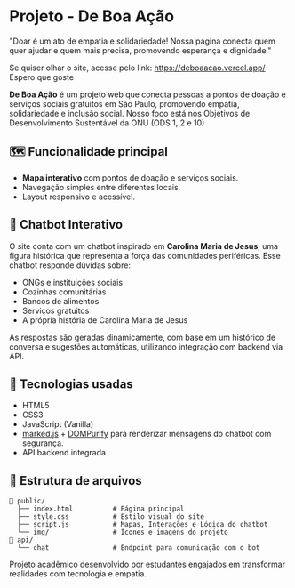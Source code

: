 # Projeto - De Boa Ação

"Doar é um ato de empatia e solidariedade! Nossa página conecta quem quer ajudar e quem mais precisa, promovendo esperança e dignidade."

Se quiser olhar o site, acesse pelo link: https://deboaacao.vercel.app/
Espero que goste

**De Boa Ação** é um projeto web que conecta pessoas a pontos de doação e serviços sociais gratuitos em São Paulo, promovendo empatia, solidariedade e inclusão social. Nosso foco está nos Objetivos de Desenvolvimento Sustentável da ONU (ODS 1, 2 e 10)

## 🗺️ Funcionalidade principal

- **Mapa interativo** com pontos de doação e serviços sociais.
- Navegação simples entre diferentes locais.
- Layout responsivo e acessível.

## 💬 Chatbot Interativo

O site conta com um chatbot inspirado em **Carolina Maria de Jesus**, uma figura histórica que representa a força das comunidades periféricas. Esse chatbot responde dúvidas sobre:

- ONGs e instituições sociais
- Cozinhas comunitárias
- Bancos de alimentos
- Serviços gratuitos
- A própria história de Carolina Maria de Jesus

As respostas são geradas dinamicamente, com base em um histórico de conversa e sugestões automáticas, utilizando integração com backend via API.

## 🧠 Tecnologias usadas

- HTML5
- CSS3
- JavaScript (Vanilla)
- [marked.js](https://github.com/markedjs/marked) + [DOMPurify](https://github.com/cure53/DOMPurify) para renderizar mensagens do chatbot com segurança.
- API backend integrada

## 📁 Estrutura de arquivos

```plaintext
📁 public/
  ├── index.html          # Página principal
  ├── style.css           # Estilo visual do site
  ├── script.js           # Mapas, Interações e Lógica do chatbot
  └── img/                # Ícones e imagens do projeto
📁 api/
  └── chat                # Endpoint para comunicação com o bot

```
Projeto acadêmico desenvolvido por estudantes engajados em transformar realidades com tecnologia e empatia.
